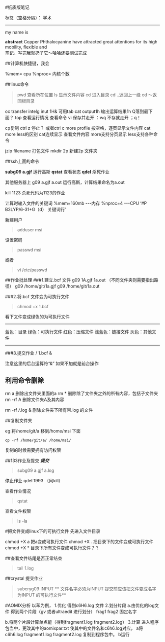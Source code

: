 ﻿#纸质版笔记

标签（空格分隔）： 学术

---

my name is 

**abstract**
Copper Phthalocyanine have attracted great attentions for its high mobility, flexible and  
笔记，写完我就扔了它～哈哈还要测试完成


##计算机快捷键，我会

%mem=              cpu 
%nproc=             内核个数

##linux命令
>pwd 查看所在位置
>ls 显示文件内容
>cd 进入目录
>cd ..返回上一级
cd ～返回根目录

oc transfer intelg inut 1H& 可用tab
cat output1h 输出运算结果1h
Q落到最下面？
top 查看运行情况
查看命令
vi 
保存并走开 ：wq
不存就走开 ；q！

cp复制
ctrl z 停止？ 或者ctrl c
more profile 按空格，逐页显示文件内容
cat more less的区别
cat连续显示 查看文件内容
more支持分页显示
less支持各种命令

jzip filename 打包文件
mkdir 2p 新建2p 文件夹


##ssh上面的命令

**subg09 a.gjf** 运行高斯
**qstat** 查看状态
**qdel** 杀死作业

其他服务器上
g09  a.gjf a.out 运行高斯，计算结果命名为a.out

kill  1123 杀死代码为1123的作业

计算时输入文件的关键词
%mem=160mb ---内存
%nproc=4   ---CPU
‘#P B3LYP/6-31+G（d） 关键词行’

新建用户 
>adduser msi

设置密码 
>passwd msi

或者 
>vi  /etc/passwd




##作业批处理
###1.建立.bcf 文件
g09 1A.gjf 1a.out
（不同文件夹则需要指出路径）
g09 /home/git/1a.gjf g09 /home/git/1a.out

###2.将.bcf 文件变为可执行文件
>chmod +x 1.bcf 


看下文件变成绿色的为可执行文件

---
蓝色：目录
绿色：可执行文件
红色：压缩文件
浅蓝色：链接文件
灰色：其他文件

---

###3.提交作业
/ 1.bcf &

注意这里的后台运算符“&”  如果不加就是前台操作

## 利用命令删除
rm a 删除出文件夹里面的a
rm * 删除除了文件夹之外的所有内容，包括子文件夹
rm -rf A 删除文件夹A及其内容

rm -rf */*.log &
删除文件夹下所有带.log 的文件

##复制文件夹

eg 将/home/git/a 移到/home/msi 下面

    cp -rf /home/git/a/ /home/msi/

复制的时候需要拥有访问权限

##133作业及提交
***提交***
>subg09 a.gjf a.log 

停止作业
    qdel 1993 （同kill）

查看作业情况 
>qstat

查看文件权限
> ls -la

#把文件变成linux下的可执行文件
先进入文件目录

chmod +X a
把a变成可执行文件
chmod +X *.*
把目录下的文件变成可执行文件
chmod +X * 
目录下所有文件变成可执行文件？？

##查看文件结尾是否正常结束
>tail 1.log

##crystal 提交作业
>subcryg09 INPUT
**    文件名字必须为INPUT 提交前应该把文件变成名字为INPUT 的可执行文件**

#AOMIX分析
以苯为例，
1.优化 得到c6H6.log 文件
2.划分片段
a.由优化的log文件 得到两个片段（gv 或者ultraedit 进行划分）
 frag1 frag2 固定名字

b.将两个片段计算单点能（得到fragment1.log fragment2.log）
3.计算
进入程序包当中，更改其中的aomixpar.txt 使其中的文件名和c6h6.log对应。
a将 c6h6.log fragment1.log fragment2.log 复制到程序包中。
b运行

